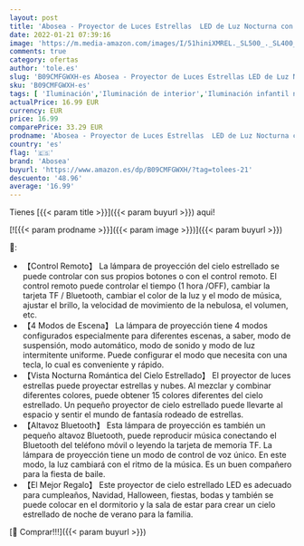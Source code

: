 ```yaml
---
layout: post
title: 'Abosea - Proyector de Luces Estrellas  LED de Luz Nocturna con Control Remoto con Función de Reproducción Bluetooth  Nebulosa Projector con 15 modes  para Hogar  Fiesta  Navidad  Niños  Adultos'
date: 2022-01-21 07:39:16
image: 'https://m.media-amazon.com/images/I/51hiniXMREL._SL500_._SL400_.jpg'
comments: true
category: ofertas
author: 'tole.es'
slug: 'B09CMFGWXH-es Abosea - Proyector de Luces Estrellas LED de Luz Nocturna...'
sku: 'B09CMFGWXH-es'
tags: [ 'Iluminación','Iluminación de interior','Iluminación infantil nocturna','Lámparas e iluminación infantil','abosea','navidad', ]
actualPrice: 16.99 EUR
currency: EUR
price: 16.99
comparePrice: 33.29 EUR
prodname: 'Abosea - Proyector de Luces Estrellas  LED de Luz Nocturna con Control Remoto con Función de Reproducción Bluetooth  Nebulosa Projector con 15 modes  para Hogar  Fiesta  Navidad  Niños  Adultos'
country: 'es'
flag: '🇪🇸'
brand: 'Abosea'
buyurl: 'https://www.amazon.es/dp/B09CMFGWXH/?tag=tolees-21'
descuento: '48.96'
average: '16.99'
---
```


Tienes [{{< param title >}}]({{< param buyurl >}}) aqui!

[![{{< param prodname >}}]({{< param image >}})]({{< param buyurl >}})

🔎:

- 【Control Remoto】 La lámpara de proyección del cielo estrellado se puede controlar con sus propios botones o con el control remoto. El control remoto puede controlar el tiempo (1 hora /OFF), cambiar la tarjeta TF / Bluetooth, cambiar el color de la luz y el modo de música, ajustar el brillo, la velocidad de movimiento de la nebulosa, el volumen, etc.
- 【4 Modos de Escena】 La lámpara de proyección tiene 4 modos configurados especialmente para diferentes escenas, a saber, modo de suspensión, modo automático, modo de sonido y modo de luz intermitente uniforme. Puede configurar el modo que necesita con una tecla, lo cual es conveniente y rápido.
- 【Vista Nocturna Romántica del Cielo Estrellado】 El proyector de luces estrellas puede proyectar estrellas y nubes. Al mezclar y combinar diferentes colores, puede obtener 15 colores diferentes del cielo estrellado. Un pequeño proyector de cielo estrellado puede llevarte al espacio y sentir el mundo de fantasía rodeado de estrellas.
- 【Altavoz Bluetooth】 Esta lámpara de proyección es también un pequeño altavoz Bluetooth, puede reproducir música conectando el Bluetooth del teléfono móvil o leyendo la tarjeta de memoria TF. La lámpara de proyección tiene un modo de control de voz único. En este modo, la luz cambiará con el ritmo de la música. Es un buen compañero para la fiesta de baile.
- 【El Mejor Regalo】 Este proyector de cielo estrellado LED es adecuado para cumpleaños, Navidad, Halloween, fiestas, bodas y también se puede colocar en el dormitorio y la sala de estar para crear un cielo estrellado de noche de verano para la familia.

[🛒 Comprar!!!]({{< param buyurl >}})
